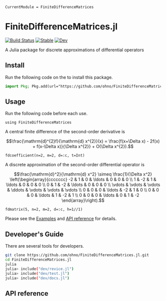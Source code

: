 ```@meta
CurrentModule = FiniteDifferenceMatrices
```

# FiniteDifferenceMatrices.jl

[![Build Status](https://github.com/ohno/FiniteDifferenceMatrices.jl/actions/workflows/CI.yml/badge.svg?branch=main)](https://github.com/ohno/FiniteDifferenceMatrices.jl/actions/workflows/CI.yml?query=branch%3Amain)
[![Stable](https://img.shields.io/badge/docs-stable-blue.svg)](https://ohno.github.io/FiniteDifferenceMatrices.jl/stable/)
[![Dev](https://img.shields.io/badge/docs-dev-blue.svg)](https://ohno.github.io/FiniteDifferenceMatrices.jl/dev/)

A Julia package for discrete approximations of differential operators

## Install

Run the following code on the to install this package.
```julia
import Pkg; Pkg.add(url="https://github.com/ohno/FiniteDifferenceMatrices.jl.git")
```

## Usage

Run the following code before each use.
```@example index
using FiniteDifferenceMatrices
```

A central finite difference of the second-order derivative is
```math
\frac{\mathrm{d}^{2}f}{\mathrm{d} x^{2}}(x) = \frac{f(x+\Delta x) - 2f(x) + f(x-\Delta x)}{\Delta x^{2}} + O(\Delta x^{2}).
```
```@repl index
fdcoefficient(n=2, m=2, d=:c, t=Int)
```

A discrete approximation of the second-order differential operator is
```math
\frac{\mathrm{d}^2}{\mathrm{d} x^2}
\simeq
\frac{1}{\Delta x^2}
\left(\begin{array}{ccccccc}
  -2 &  1 &  0 & \ldots & 0 & 0 & 0 \\
   1 & -2 &  1 & \ldots & 0 & 0 & 0 \\
   0 &  1 & -2 & \ldots & 0 & 0 & 0 \\
  \vdots & \vdots & \vdots & \ddots & \vdots & \vdots & \vdots \\
  0 & 0 & 0 & \ldots & -2 &  1 &  0 \\
  0 & 0 & 0 & \ldots &  1 & -2 &  1 \\
  0 & 0 & 0 & \ldots &  0 &  1 & -2
\end{array}\right).
```
```@repl index
fdmatrix(5, n=2, m=2, d=:c, h=1//1)
```

Please see the [Examples](./examples.md) and [API reference](./API.md) for details.

## Developer's Guide

There are several tools for developers.

```sh
git clone https://github.com/ohno/FiniteDifferenceMatrices.jl.git
cd FiniteDifferenceMatrices.jl
julia
julia> include("dev/revice.jl")
julia> include("dev/test.jl")
julia> include("dev/docs.jl")
```

## API reference

```@index
```
